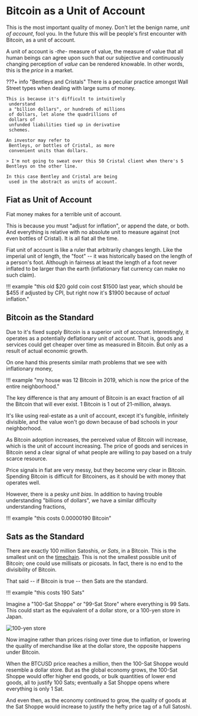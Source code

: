 # Bitcoin as a Unit of Account

<!--
Lord Jesus Christ
Son of God
Have mercy on me a sinner
-->

This is the most important quality of money.
Don't let the benign name, *unit of account*, 
 fool you.
In the future this will be people's first encounter
 with Bitcoin, as a unit of account.

A unit of account is *-the-* measure of value,
 the measure of value that all human beings
 can agree upon such that our subjective
 and continuously changing perception of
 *value* can be rendered knowable.
In other words, this is the *price* in a market.

???+ info "Bentleys and Cristals"
    There is a peculiar practice amongst Wall Street types
     when dealing with large sums of money.
    
    This is because it's difficult to intuitively
     understand
     a "billion dollars", or hundreds of millions
     of dollars, let alone the quadrillions of
     dollars of
     unfunded liabilities tied up in derivative
     schemes.
    
    An investor may refer to
     Bentleys, or bottles of Cristal, as more
     convenient units than dollars.
    
    > I'm not going to sweat over this 50 Cristal client when there's 5 Bentleys on the other line.
    
    In this case Bentley and Cristal are being
     used in the abstract as units of account.




## Fiat as Unit of Account

Fiat money makes for a terrible
 unit of account.

This is because you must
 "adjust for inflation", or append the date, 
 or both.
And everything is relative with no absolute
 unit to measure against (not even bottles of Cristal).
It is all fiat all the time.

Fiat unit of account is like a ruler that arbitrarily changes length.
Like the imperial unit of length, the "foot" --
 it was historically based on the length of a person's foot.
Although in fairness at least the length of a foot
 never inflated to be larger than the earth 
 (inflationary fiat currency can make no such claim).

!!! example "this old $20 gold coin cost $1500 last year, which should be $455 if adjusted by CPI, but right now it's $1900 because of *actual* inflation."



## Bitcoin as the Standard 

Due to it's fixed supply Bitcoin is a superior
 unit of account.
Interestingly, it operates as
 a potentially deflationary unit of account.
That is, goods and services
 could get cheaper over time as measured in
 Bitcoin. But only as a result of actual
 economic growth.

On one hand this presents similar
 math problems
 that we see with inflationary
 money,

!!! example "my house was 12 Bitcoin in 2019, which is now the price of the entire neighborhood."

The key difference is that any amount of Bitcoin
 is an exact fraction of all the Bitcoin that
 will ever exist. 
1 Bitcoin is
 1 out of 21-million, always.

It's like using real-estate as a unit of account,
 except it's fungible, infinitely divisible,
 and the value won't go down
 because of bad schools in your neighborhood.

As Bitcoin adoption increases, 
 the perceived value of Bitcoin will increase,
 which is the unit of account increasing.
The price of goods and services in Bitcoin
 send a clear signal of what people are willing
 to pay based on a truly scarce resource.

Price signals in fiat are very messy, but they
 become very clear in Bitcoin. 
Spending Bitcoin
 is difficult for Bitcoiners, as it should be
 with money that operates well.

However, there is a pesky *unit bias*.
In addition to having
 trouble understanding "billions of dollars",
 we have a similar difficulty understanding
 fractions,

!!! example "this costs 0.00000190 Bitcoin"




## Sats as the Standard

There are exactly 100 million Satoshis, *or Sats*, in a Bitcoin.
This is the smallest unit on the 
 [timechain](https://dergigi.com/2021/01/14/bitcoin-is-time/).
This is not the smallest possible unit of Bitcoin;
 one could use
 millisats or picosats. 
In fact, there is no end to the divisibility
 of Bitcoin.

That said -- if Bitcoin is true -- then Sats are the standard.

!!! example "this costs 190 Sats"


Imagine a "100-Sat Shoppe" or "99-Sat Store" where
 everything is 99 Sats.
This could start as the equivalent of a dollar store,
 or a 100-yen store in Japan.

![100-yen store](/images/100yen.jpg)

Now imagine rather than prices rising over time
 due to inflation, or lowering the quality of
 merchandise like at the dollar store,
 the opposite happens under Bitcoin.

When the BTCUSD price reaches a million, then the
 100-Sat Shoppe would resemble a dollar store.
 But as the global economy grows, the 100-Sat Shoppe
 would offer higher end goods, or bulk quantities
 of lower end goods, all to justify 100 Sats;
 eventually a Sat Shoppe opens where everything is
 only 1 Sat.

And even then, as the economy
 continued to grow,
 the quality of goods at the Sat Shoppe
 would increase to justify the hefty price tag 
 of a full Satoshi.

